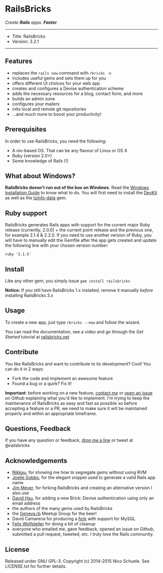 # RailsBricks

_Create **Rails** apps. **Faster**._

---
- Title: RailsBricks
- Version: 3.2.1
---

## Features

* replaces the `rails new` command with `rbricks -n`
* includes useful gems and sets them up for you
* offers different UI choices for your web app
* creates and configures a Devise authentication scheme
* adds the necessary resources for a blog, contact form, and more
* builds an admin zone
* configures your mailers
* inits local and remote git repositories
* ...and much more to boost your productivity!

## Prerequisites

In order to use RailsBricks, you need the following:

* A nix-based OS. That can be any flavour of Linux or OS X
* Ruby (version 2.0+)
* Some knowledge of Rails (!)

## What about Windows?

**RailsBricks doesn't run out of the box on Windows**. Read the [Windows Installation Guide](http://railsbricks.net/windows) to know what to do. You will first need to install the [DevKit](http://rubyinstaller.org/downloads/) as well as the [tzinfo-data](https://github.com/tzinfo/tzinfo-data) gem.

## Ruby support

RailsBricks generates Rails apps with support for the current major Ruby release (currently, 2.0.0) + the current point release and the previous one, for example 2.1.4 & 2.2.0. If you need to use another version of Ruby, you will have to manually edit the Gemfile after the app gets created and update the following line with your chosen version number:

`ruby '2.1.5'`

## Install

Like any other gem, you simply issue `gem install railsbricks`

**Notice:** If you still have RailsBricks 1.x installed, remove it manually *before* installing RailsBricks 3.x

## Usage

To create a new app, just type `rbricks --new` and follow the wizard.

You can read the documentation, see a video and go through the *Get Started* tutorial at [railsbricks.net](http://www.railsbricks.net)

## Contribute

You like RailsBricks and want to contribute to its development? Cool! You can do it in 2 ways:

* Fork the code and implement an awesome feature
* Found a bug or a quirk? Fix it!

**Important**: before working on a new feature, [contact me](http://railsbricks.net/contact) or [open an issue](https://github.com/nicoschuele/railsbricks/issues) on Github explaining what you'd like to implement. I'm trying to keep the maintenance of RailsBricks as easy and fast as possible so before accepting a feature or a PR, we need to make sure it will be maintained properly and within an appropriate timeframe.

## Questions, Feedback

If you have any question or feedback, [drop me a line](http://railsbricks.net/contact) or tweet at @railsbricks

## Acknowledgements

* [Nikkau](https://github.com/Nikkau), for showing me how to segregate gems without using RVM
* [Joelle Gobbo](http://ch.linkedin.com/pub/joelle-gobbo/32/4b5/a9b), for the elegant snippet used to generate a valid Rails app name
* [Jim Meyer](https://github.com/purp), for forking RailsBricks and creating an alternative version I also use
* [David Hsu](https://github.com/dvdhsu), for adding a new Brick: Devise authentication using only an email address
* the authors of the many gems used by RailsBricks
* the [Geneva.rb](http://www.meetup.com/genevarb/) Meetup Group for the beer!
* David Camarena for producing a [fork](https://github.com/athalas/railsbricks) with support for MySQL
* [Felix Wolfsteller](https://github.com/fwolfst) for doing a bit of cleanup
* everyone who emailed me, gave feedback, opened an issue on Github, submitted a pull request, tweeted, etc. I truly love the Rails community.

## License

Released under GNU GPL-3. Copyright (c) 2014-2015 Nico Schuele. See LICENSE.txt for further details.
